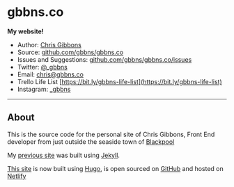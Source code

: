 # gbbns.co

**My website!**

* Author: [Chris Gibbons](https://gbbns.co)
* Source: [github.com/gbbns/gbbns.co](https://github.com/gbbns/gbbns.co)
* Issues and Suggestions: [github.com/gbbns/gbbns.co/issues](https://github.com/gbbns/gbbns.co/issues)
* Twitter: [@_gbbns](https://twitter.com/_gbbns)
* Email: [chris@gbbns.co](mailto:chris@gbbns.co)
* Trello Life List [https://bit.ly/gbbns-life-list](https://bit.ly/gbbns-life-list)
* Instagram: [_gbbns](https://instagram.com/_gbbns)

***

## About

This is the source code for the personal site of Chris Gibbons, Front End developer from just outside the seaside town of [Blackpool](https://en.wikipedia.org/wiki/Blackpool)

My [previous site](https://github.com/gbbns/gbbns.github.io) was built using [Jekyll](https://jekyllrb.com/).

[This site](https://gbbns.co) is now built using [Hugo](https://gohugo.io/), is open sourced on [GitHub](https://github.com/gbbns/gbbns.co) and hosted on [Netlify](https://www.netlify.com/)
